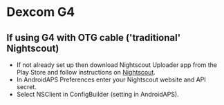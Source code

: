 # Dexcom G4

## If using G4 with OTG cable ('traditional' Nightscout)
-   If not already set up then download Nightscout Uploader app from the Play Store and follow instructions on [Nightscout](https://nightscout.github.io/).
-   In AndroidAPS Preferences enter your Nightscout website and API secret.
-   Select NSClient in ConfigBuilder (setting in AndroidAPS).
